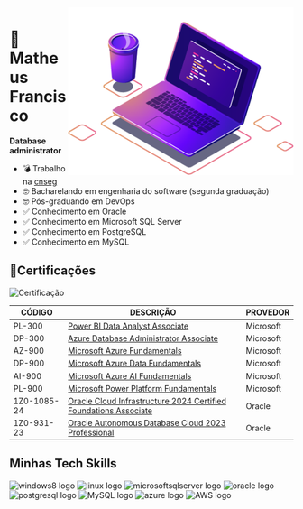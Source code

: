 <div id="top"></div>
<img src="https://github.com/dirceuresende/dirceuresende/raw/main/computer-illustration.png" min-width="400px" max-width="400px" width="400px" align="right" alt="Computador iuriCode" />

<h1>👋 Matheus Francisco </h1>

**Database administrator**

- 💣 Trabalho na [cnseg](https://cnseg.org.br/)
- 🤓 Bacharelando em engenharia do software (segunda graduação)
- 🤓 Pós-graduando em DevOps
- ✅ Conhecimento em Oracle
- ✅ Conhecimento em Microsoft SQL Server
- ✅ Conhecimento em PostgreSQL
- ✅ Conhecimento em MySQL


<h2>🎯Certificações</h2>
    <img src="https://user-images.githubusercontent.com/67348204/235379724-4578a774-4121-4af5-9e5c-019355d3d8df.png" width="200px" alt="Certificação" />




| CÓDIGO        | DESCRIÇÃO                                                                                                                                                                                                                      | PROVEDOR  |
|---------------|------------------------------------------------------------------------------------------------------------------------------------------------------------------------------------------|-----------|
| PL-300        | [Power BI Data Analyst Associate](https://learn.microsoft.com/pt-br/users/matheusfrancisco-0785/credentials/ea2f53f51762949?ref=https%3A%2F%2Fwww.linkedin.com%2F)                        | Microsoft |
| DP-300        | [Azure Database Administrator Associate](https://learn.microsoft.com/pt-br/users/matheusfrancisco-0785/credentials/8cd9e8cc13760c13?ref=https%3A%2F%2Fwww.linkedin.com%2F)               | Microsoft |
| AZ-900        | [Microsoft Azure Fundamentals](https://www.credly.com/badges/38b63a3a-b55a-49a2-96e0-dbbf56b79d5f)                                                                                       | Microsoft |
| DP-900        | [Microsoft Azure Data Fundamentals](https://www.credly.com/badges/b4e60575-dafb-42fc-b501-703835580b65)                                                                                  | Microsoft |
| AI-900        | [Microsoft Azure AI Fundamentals](https://www.credly.com/badges/326f469c-efae-4812-9311-ebe9997a8a07)                                                                                   | Microsoft |
| PL-900        | [Microsoft Power Platform Fundamentals](https://www.credly.com/badges/5af8391e-fbfa-4ebb-8269-9c5700234b77/public_url)                                                                   | Microsoft |
| 1Z0-1085-24   | [Oracle Cloud Infrastructure 2024 Certified Foundations Associate](https://catalog-education.oracle.com/ords/certview/sharebadge?id=5B19F852DD835A1EB0F31BE3015CF1BDF21EE91DA18021D4F96629BA3FE1E721) | Oracle    |
| 1Z0-931-23    | [Oracle Autonomous Database Cloud 2023 Professional](https://catalog-education.oracle.com/pls/certview/sharebadge?id=8B46D563C14232FC1F1E955C5ADB433F09F3A65999B4E9028272849019D1F2D6)    | Oracle    |



## Minhas Tech Skills
<div align="left">
  <img src="https://cdn.jsdelivr.net/gh/devicons/devicon/icons/windows8/windows8-original.svg"                  height="55" alt="windows8 logo"  />
  <img src="https://cdn.jsdelivr.net/gh/devicons/devicon/icons/linux/linux-original.svg"                        height="55" alt="linux logo"  />
  <img src="https://cdn.jsdelivr.net/gh/devicons/devicon/icons/microsoftsqlserver/microsoftsqlserver-plain.svg" height="55" alt="microsoftsqlserver logo"  />
  <img src="https://cdn.jsdelivr.net/gh/devicons/devicon/icons/oracle/oracle-original.svg"                      height="55" alt="oracle logo"  />
  <img src="https://cdn.jsdelivr.net/gh/devicons/devicon/icons/postgresql/postgresql-original.svg"              height="55" alt="postgresql logo"  />
  <img src="https://www.svgrepo.com/show/303251/mysql-logo.svg"              height="70" width="80" alt="MySQL logo"  />
  <img src="https://cdn.jsdelivr.net/gh/devicons/devicon/icons/azure/azure-original.svg"                        height="55" alt="azure logo"  />
  <img src="https://github.com/user-attachments/assets/44c18a37-1f9b-4439-89da-cdc9f51a45e7"                        height="55" alt="AWS logo"  />


  
</div>

